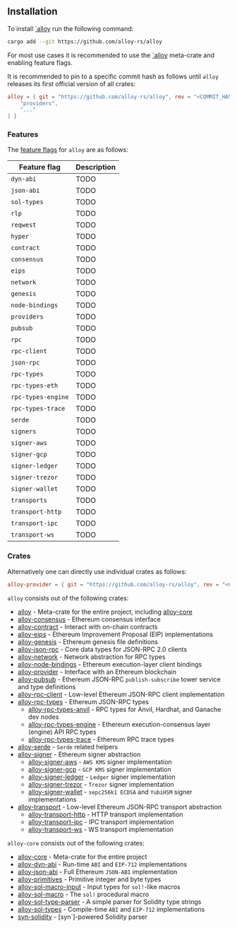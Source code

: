 ## Installation

To install [`alloy](https://github.com/alloy-rs/alloy) run the following command:

```sh
cargo add --git https://github.com/alloy-rs/alloy
```

For most use cases it is recommended to use the [`alloy](https://github.com/alloy-rs/alloy/tree/main/crates/alloy) meta-crate and enabling feature flags.

It is recommended to pin to a specific commit hash as follows until `alloy` releases its first official version of all crates:

```toml
alloy = { git = "https://github.com/alloy-rs/alloy", rev = "<COMMIT_HASH>", features = [
    "providers",
    "..."
] }
```

### Features

The [feature flags](https://github.com/alloy-rs/alloy/blob/main/crates/alloy/src/lib.rs) for `alloy` are as follows:

| Feature flag       | Description |
|--------------------|-------------|
| `dyn-abi`          | TODO        |
| `json-abi`         | TODO        |
| `sol-types`        | TODO        |
| `rlp`              | TODO        |
| `reqwest`          | TODO        |
| `hyper`            | TODO        |
| `contract`         | TODO        |
| `consensus`        | TODO        |
| `eips`             | TODO        |
| `network`          | TODO        |
| `genesis`          | TODO        |
| `node-bindings`    | TODO        |
| `providers`        | TODO        |
| `pubsub`           | TODO        |
| `rpc`              | TODO        |
| `rpc-client`       | TODO        |
| `json-rpc`         | TODO        |
| `rpc-types`        | TODO        |
| `rpc-types-eth`    | TODO        |
| `rpc-types-engine` | TODO        |
| `rpc-types-trace`  | TODO        |
| `serde`            | TODO        |
| `signers`          | TODO        |
| `signer-aws`       | TODO        |
| `signer-gcp`       | TODO        |
| `signer-ledger`    | TODO        |
| `signer-trezor`    | TODO        |
| `signer-wallet`    | TODO        |
| `transports`       | TODO        |
| `transport-http`   | TODO        |
| `transport-ipc`    | TODO        |
| `transport-ws`     | TODO        |

### Crates

Alternatively one can directly use individual crates as follows:

```toml
alloy-provider = { git = "https://github.com/alloy-rs/alloy", rev = "<COMMIT_HASH>" }
```

`alloy` consists out of the following crates:

- [alloy](https://github.com/alloy-rs/alloy/tree/main/crates/alloy) - Meta-crate for the entire project, including [alloy-core](https://github.com/alloy-rs/core/tree/main/crates/core)
- [alloy-consensus](https://github.com/alloy-rs/alloy/tree/main/crates/consensus) - Ethereum consensus interface
- [alloy-contract](https://github.com/alloy-rs/alloy/tree/main/crates/contract) - Interact with on-chain contracts
- [alloy-eips](https://github.com/alloy-rs/alloy/tree/main/crates/eips) - Ethereum Improvement Proposal (EIP) implementations
- [alloy-genesis](https://github.com/alloy-rs/alloy/tree/main/crates/genesis) - Ethereum genesis file definitions
- [alloy-json-rpc](https://github.com/alloy-rs/alloy/tree/main/crates/json-rpc) - Core data types for JSON-RPC 2.0 clients
- [alloy-network](https://github.com/alloy-rs/alloy/tree/main/crates/network) - Network abstraction for RPC types
- [alloy-node-bindings](https://github.com/alloy-rs/alloy/tree/main/crates/node-bindings) - Ethereum execution-layer client bindings
- [alloy-provider](https://github.com/alloy-rs/alloy/tree/main/crates/provider) - Interface with an Ethereum blockchain
- [alloy-pubsub](https://github.com/alloy-rs/alloy/tree/main/crates/pubsub) - Ethereum JSON-RPC `publish-subscribe` tower service and type definitions
- [alloy-rpc-client](https://github.com/alloy-rs/alloy/tree/main/crates/rpc-client) - Low-level Ethereum JSON-RPC client implementation
- [alloy-rpc-types](https://github.com/alloy-rs/alloy/tree/main/crates/rpc-types) - Ethereum JSON-RPC types
  - [alloy-rpc-types-anvil](https://github.com/alloy-rs/alloy/tree/main/crates/rpc-types-anvil) - RPC types for Anvil, Hardhat, and Ganache dev nodes
  - [alloy-rpc-types-engine](https://github.com/alloy-rs/alloy/tree/main/crates/rpc-types-engine) - Ethereum execution-consensus layer (engine) API RPC types
  - [alloy-rpc-types-trace](https://github.com/alloy-rs/alloy/tree/main/crates/rpc-types-trace) - Ethereum RPC trace types
- [alloy-serde](https://github.com/alloy-rs/alloy/tree/main/crates/serde) - `Serde` related helpers
- [alloy-signer](https://github.com/alloy-rs/alloy/tree/main/crates/signer) - Ethereum signer abstraction
  - [alloy-signer-aws]( https://github.com/alloy-rs/alloy/tree/main/crates/signer-aws) - `AWS KMS` signer implementation
  - [alloy-signer-gcp](https://github.com/alloy-rs/alloy/tree/main/crates/signer-gcp) - `GCP KMS` signer implementation
  - [alloy-signer-ledger](https://github.com/alloy-rs/alloy/tree/main/crates/signer-ledger) - `Ledger` signer implementation
  - [alloy-signer-trezor](https://github.com/alloy-rs/alloy/tree/main/crates/signer-trezor) - `Trezor` signer implementation
  - [alloy-signer-wallet](https://github.com/alloy-rs/alloy/tree/main/crates/signer-wallet) - `sepc256k1 ECDSA` and `YubiHSM` signer implementations
- [alloy-transport](https://github.com/alloy-rs/alloy/tree/main/crates/transport) - Low-level Ethereum JSON-RPC transport abstraction
  - [alloy-transport-http](https://github.com/alloy-rs/alloy/tree/main/crates/transport-http) - HTTP transport implementation
  - [alloy-transport-ipc](https://github.com/alloy-rs/alloy/tree/main/crates/transport-ipc) - IPC transport implementation
  - [alloy-transport-ws](https://github.com/alloy-rs/alloy/tree/main/crates/transport-ws) - WS transport implementation

`alloy-core` consists out of the following crates:

- [alloy-core](https://github.com/alloy-rs/core/tree/main/crates/core) - Meta-crate for the entire project
- [alloy-dyn-abi](https://github.com/alloy-rs/core/tree/main/crates/dyn-abi) - Run-time `ABI` and `EIP-712` implementations
- [alloy-json-abi](https://github.com/alloy-rs/core/tree/main/crates/json-abi) - Full Ethereum `JSON-ABI` implementation
- [alloy-primitives](https://github.com/alloy-rs/core/tree/main/crates/primitives) - Primitive integer and byte types
- [alloy-sol-macro-input](https://github.com/alloy-rs/core/tree/main/crates/sol-macro-input) - Input types for `sol!`-like macros
- [alloy-sol-macro](https://github.com/alloy-rs/core/tree/main/crates/sol-macro) - The `sol!` procedural macro
- [alloy-sol-type-parser](https://github.com/alloy-rs/core/tree/main/crates/sol-type-parser) - A simple parser for Solidity type strings
- [alloy-sol-types](https://github.com/alloy-rs/core/tree/main/crates/sol-types) - Compile-time `ABI` and `EIP-712` implementations
- [syn-solidity](https://github.com/alloy-rs/core/tree/main/crates/syn-solidity) - [syn`]-powered Solidity parser
